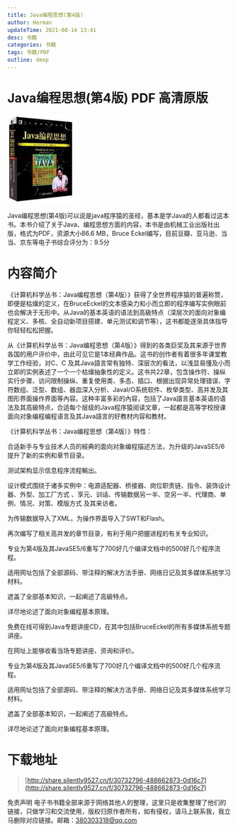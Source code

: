 ```yaml
---
title: Java编程思想(第4版)
author: Herman
updateTime: 2021-08-14 13:41
desc: 书籍
categories: 书籍
tags: 书籍/PDF
outline: deep
---
```


# Java编程思想(第4版) PDF 高清原版

![](https://raw.githubusercontent.com/silently9527/images/main/008i3skNgy1gu4zbn4f6yj604605kglh02.jpg)


Java编程思想(第4版)可以说是java程序猿的圣经，基本是学Java的人都看过这本书。本书介绍了关于Java、编程思想方面的内容，本书是由机械工业出版社出版，格式为PDF，资源大小86.6 MB，Bruce Eckel编写，目前豆瓣、亚马逊、当当、京东等电子书综合评分为：9.5分


# 内容简介

《计算机科学丛书：Java编程思想（第4版）》获得了全世界程序猿的普遍称赞，即便是枯燥的定义，在BruceEckel的文本感染力和小而立即的程序编写实例眼前也会解决于无形中。从Java的基本英语的语法到高級特点（深层次的面向对象编程定义、多核、全自动新项目搭建、单元测试和调节等），这书都能逐渐具体指导你轻轻松松把握。

从《计算机科学丛书：Java编程思想（第4版）》得到的各类巨奖及其来源于世界各国的用户评价中，由此可见它是1本经典作品。这书的创作者有着很多年课堂教学工作经验，对C、C 及其Java語言常有独特、深层次的看法，以浅显易懂及小而立即的实例表述了一个一个枯燥抽象性的定义。这书共22章，包含操作符、操纵实行步骤、访问限制操纵、重复使用类、多态、插口、根据出现异常处理错误、字符数组、泛型、数组、器皿深入分析、JavaI/O系统软件、枚举类型、高并发及其图形界面操作界面等內容。这种丰富多彩的內容，包括了Java語言基本英语的语法及其高級特点，合适每个层级的Java程序猿阅读文章，一起都是高等学校授课面向对象编程编程语言及其Java語言的好教材内容和教材。

《计算机科学丛书：Java编程思想（第4版）》特性：

合适新手与专业技术人员的經典的面向对象编程描述方法，为升级的JavaSE5/6提升了新的实例和章节目录。

测试架构显示信息程序流程輸出。

设计模式围绕于诸多实例中：电源适配器、桥接器、岗位职责链、指令、装饰设计器、外型、加工厂方式 、享元、训话、传输数据另一半、空另一半、代理商、单例、情况、对策、模版方式 及其来访者。

为传输数据导入了XML，为操作界面导入了SWT和Flash。

再次编写了相关高并发的章节目录，有利于用户把握进程的有关专业知识。

专业为第4版及其JavaSE5/6重写了700好几个编译文档中的500好几个程序流程。

适用网址包括了全部源码、带注释的解决方法手册、网络日记及其多媒体系统学习材料。

遮盖了全部基本知识，一起阐述了高級特点。

详尽地论述了面向对象编程基本原理。

免费在线可得到Java专题讲座CD，在其中包括BruceEckel的所有多媒体系统专题讲座。

在网址上能够收看当场专题讲座、资询和评价。

专业为第4版及其JavaSE5/6重写了700好几个编译文档中的500好几个程序流程。

适用网址包括了全部源码、带注释的解决方法手册、网络日记及其多媒体系统学习材料。

遮盖了全部基本知识，一起阐述了高級特点。

详尽地论述了面向对象编程基本原理。



# 下载地址
> [http://share.silently9527.cn/f/30732796-488662873-0d16c7](http://share.silently9527.cn/f/30732796-488662873-0d16c7)

免责声明
电子书书籍全部来源于网络其他人的整理，这里只是收集整理了他们的链接，只做学习和交流使用，版权归原作者所有，如有侵权，请马上联系我，我立马删除对应链接。邮箱：380303318@qq.com


